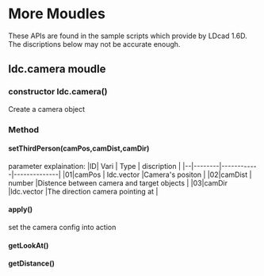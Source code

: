 
# More Moudles
These APIs are found in the sample scripts which provide by LDcad 1.6D. The discriptions below may not be accurate enough.
## ldc.camera moudle
### constructor ldc.camera()
Create a camera object
### Method
#### setThirdPerson(camPos,camDist,camDir)
parameter explaination:
|ID|  Vari  |    Type    | discription  | 
|--|--------|------------|--------------|
|01|camPos  | ldc.vector |Camera's positon |
|02|camDist | number     |Distence between camera and target objects |
|03|camDir  |ldc.vector  |The direction camera pointing at |
####  apply()
set the camera config into action
#### getLookAt()
#### getDistance()